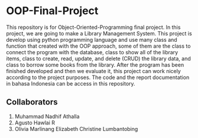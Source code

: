 # OOP-Final-Project
This repository is for Object-Oriented-Programming final project. In this project, we are going to make a Library Management System. This project is develop using python programming language and use many class and function that created with the OOP approach, some of them are the class to connect the program with the database, class to show all of the library items, class to create, read, update, and delete (CRUD) the library data, and class to borrow some books from the library. After the program has been finished developed and then we evaluate it, this project can work nicely according to the project purposes. The code and the report documentation in bahasa Indonesia can be access in this repository.
## Collaborators
1. Muhammad Nadhif Athalla
2. Agusto Hawlai R
3. Olivia Marlinang Elizabeth Christine Lumbantobing
